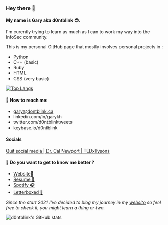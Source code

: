 ### Hey there 👋
#### My name is Gary aka **d0ntblink** 😎.
I'm curently trying to learn as much as I can to work my way into the InfoSec community.

This is my personal GitHub page that mostly involves personal projects in :
* Python
* C++ (basic)
* Ruby
* HTML 
* CSS (very basic)

[![Top Langs](https://github-readme-stats.vercel.app/api/top-langs/?username=d0ntblink&layout=compact&show_icons=true&theme=dracula)](https://github.com/anuraghazra/github-readme-stats)

#### 📧 How to reach me:
* gary@dontblink.ca
* linkedin.com/in/garykh
* twitter.com/d0ntblinktweets
* keybase.io/d0ntblink

#### Socials
[Quit social media | Dr. Cal Newport | TEDxTysons](https://www.youtube.com/watch?v=3E7hkPZ-HTk)

#### 📌 Do you want to get to know me better ?
* [Website🦉](https://d0ntbl.ink)
* [Resume 📝](https://blog.d0ntbl.ink/resume)
* [Spotify 🎧](https://open.spotify.com/user/22ttkhngi5b5j5lxmuppwiw7a)
* [Letterboxed 🎥](https://letterboxd.com/d0ntblink/)

*Since the start 2021 I've decided to blog my journey in my [website](https://blog.d0ntbl.ink) so feel free to check it, you might learn a thing or two.*

![d0ntblink's GitHub stats](https://github-readme-stats.anuraghazra1.vercel.app/api?username=d0ntblink&show_icons=true&include_all_commits=true&theme=dracula&hide=prs,issues)
